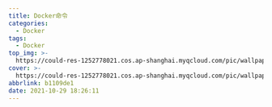 ```yaml
---
title: Docker命令
categories:
  - Docker
tags:
  - Docker
top_img: >-
  https://could-res-1252778021.cos.ap-shanghai.myqcloud.com/pic/wallpaper/1580638993-thbUPVEsRf.jpeg
cover: >-
  https://could-res-1252778021.cos.ap-shanghai.myqcloud.com/pic/wallpaper/1580638993-thbUPVEsRf.jpeg
abbrlink: b1109de1
date: 2021-10-29 18:26:11
---
```


